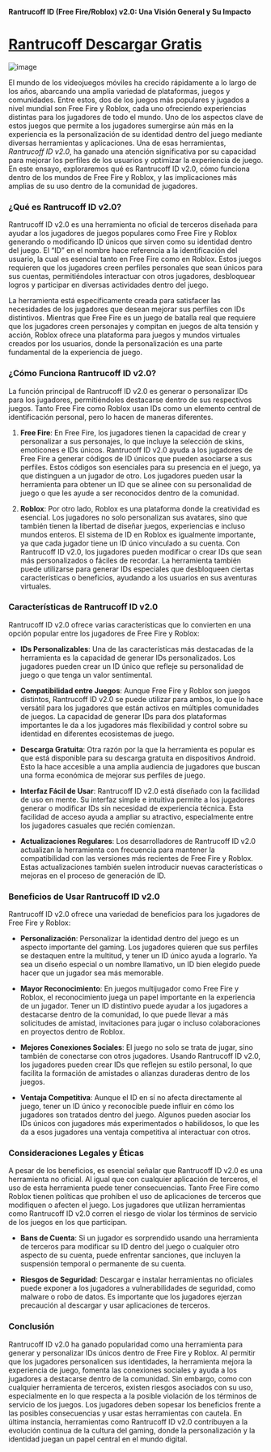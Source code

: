 **Rantrucoff ID (Free Fire/Roblox) v2.0: Una Visión General y Su Impacto**

# [Rantrucoff Descargar Gratis](https://rantrucoff.es.modfyp.com/)

![image](https://github.com/user-attachments/assets/a7c79611-fbe7-4264-8a21-73f7c98a119d)

El mundo de los videojuegos móviles ha crecido rápidamente a lo largo de los años, abarcando una amplia variedad de plataformas, juegos y comunidades. Entre estos, dos de los juegos más populares y jugados a nivel mundial son Free Fire y Roblox, cada uno ofreciendo experiencias distintas para los jugadores de todo el mundo. Uno de los aspectos clave de estos juegos que permite a los jugadores sumergirse aún más en la experiencia es la personalización de su identidad dentro del juego mediante diversas herramientas y aplicaciones. Una de esas herramientas, *Rantrucoff ID v2.0*, ha ganado una atención significativa por su capacidad para mejorar los perfiles de los usuarios y optimizar la experiencia de juego. En este ensayo, exploraremos qué es Rantrucoff ID v2.0, cómo funciona dentro de los mundos de Free Fire y Roblox, y las implicaciones más amplias de su uso dentro de la comunidad de jugadores.

### **¿Qué es Rantrucoff ID v2.0?**

Rantrucoff ID v2.0 es una herramienta no oficial de terceros diseñada para ayudar a los jugadores de juegos populares como Free Fire y Roblox generando o modificando ID únicos que sirven como su identidad dentro del juego. El “ID” en el nombre hace referencia a la identificación del usuario, la cual es esencial tanto en Free Fire como en Roblox. Estos juegos requieren que los jugadores creen perfiles personales que sean únicos para sus cuentas, permitiéndoles interactuar con otros jugadores, desbloquear logros y participar en diversas actividades dentro del juego.

La herramienta está específicamente creada para satisfacer las necesidades de los jugadores que desean mejorar sus perfiles con IDs distintivos. Mientras que Free Fire es un juego de batalla real que requiere que los jugadores creen personajes y compitan en juegos de alta tensión y acción, Roblox ofrece una plataforma para juegos y mundos virtuales creados por los usuarios, donde la personalización es una parte fundamental de la experiencia de juego.

### **¿Cómo Funciona Rantrucoff ID v2.0?**

La función principal de Rantrucoff ID v2.0 es generar o personalizar IDs para los jugadores, permitiéndoles destacarse dentro de sus respectivos juegos. Tanto Free Fire como Roblox usan IDs como un elemento central de identificación personal, pero lo hacen de maneras diferentes.

1. **Free Fire**: En Free Fire, los jugadores tienen la capacidad de crear y personalizar a sus personajes, lo que incluye la selección de skins, emoticones e IDs únicos. Rantrucoff ID v2.0 ayuda a los jugadores de Free Fire a generar códigos de ID únicos que pueden asociarse a sus perfiles. Estos códigos son esenciales para su presencia en el juego, ya que distinguen a un jugador de otro. Los jugadores pueden usar la herramienta para obtener un ID que se alinee con su personalidad de juego o que les ayude a ser reconocidos dentro de la comunidad.

2. **Roblox**: Por otro lado, Roblox es una plataforma donde la creatividad es esencial. Los jugadores no solo personalizan sus avatares, sino que también tienen la libertad de diseñar juegos, experiencias e incluso mundos enteros. El sistema de ID en Roblox es igualmente importante, ya que cada jugador tiene un ID único vinculado a su cuenta. Con Rantrucoff ID v2.0, los jugadores pueden modificar o crear IDs que sean más personalizados o fáciles de recordar. La herramienta también puede utilizarse para generar IDs especiales que desbloqueen ciertas características o beneficios, ayudando a los usuarios en sus aventuras virtuales.

### **Características de Rantrucoff ID v2.0**

Rantrucoff ID v2.0 ofrece varias características que lo convierten en una opción popular entre los jugadores de Free Fire y Roblox:

- **IDs Personalizables**: Una de las características más destacadas de la herramienta es la capacidad de generar IDs personalizados. Los jugadores pueden crear un ID único que refleje su personalidad de juego o que tenga un valor sentimental.
  
- **Compatibilidad entre Juegos**: Aunque Free Fire y Roblox son juegos distintos, Rantrucoff ID v2.0 se puede utilizar para ambos, lo que lo hace versátil para los jugadores que están activos en múltiples comunidades de juegos. La capacidad de generar IDs para dos plataformas importantes le da a los jugadores más flexibilidad y control sobre su identidad en diferentes ecosistemas de juego.
  
- **Descarga Gratuita**: Otra razón por la que la herramienta es popular es que está disponible para su descarga gratuita en dispositivos Android. Esto la hace accesible a una amplia audiencia de jugadores que buscan una forma económica de mejorar sus perfiles de juego.
  
- **Interfaz Fácil de Usar**: Rantrucoff ID v2.0 está diseñado con la facilidad de uso en mente. Su interfaz simple e intuitiva permite a los jugadores generar o modificar IDs sin necesidad de experiencia técnica. Esta facilidad de acceso ayuda a ampliar su atractivo, especialmente entre los jugadores casuales que recién comienzan.
  
- **Actualizaciones Regulares**: Los desarrolladores de Rantrucoff ID v2.0 actualizan la herramienta con frecuencia para mantener la compatibilidad con las versiones más recientes de Free Fire y Roblox. Estas actualizaciones también suelen introducir nuevas características o mejoras en el proceso de generación de ID.

### **Beneficios de Usar Rantrucoff ID v2.0**

Rantrucoff ID v2.0 ofrece una variedad de beneficios para los jugadores de Free Fire y Roblox:

- **Personalización**: Personalizar la identidad dentro del juego es un aspecto importante del gaming. Los jugadores quieren que sus perfiles se destaquen entre la multitud, y tener un ID único ayuda a lograrlo. Ya sea un diseño especial o un nombre llamativo, un ID bien elegido puede hacer que un jugador sea más memorable.

- **Mayor Reconocimiento**: En juegos multijugador como Free Fire y Roblox, el reconocimiento juega un papel importante en la experiencia de un jugador. Tener un ID distintivo puede ayudar a los jugadores a destacarse dentro de la comunidad, lo que puede llevar a más solicitudes de amistad, invitaciones para jugar o incluso colaboraciones en proyectos dentro de Roblox.

- **Mejores Conexiones Sociales**: El juego no solo se trata de jugar, sino también de conectarse con otros jugadores. Usando Rantrucoff ID v2.0, los jugadores pueden crear IDs que reflejen su estilo personal, lo que facilita la formación de amistades o alianzas duraderas dentro de los juegos.

- **Ventaja Competitiva**: Aunque el ID en sí no afecta directamente al juego, tener un ID único y reconocible puede influir en cómo los jugadores son tratados dentro del juego. Algunos pueden asociar los IDs únicos con jugadores más experimentados o habilidosos, lo que les da a esos jugadores una ventaja competitiva al interactuar con otros.

### **Consideraciones Legales y Éticas**

A pesar de los beneficios, es esencial señalar que Rantrucoff ID v2.0 es una herramienta no oficial. Al igual que con cualquier aplicación de terceros, el uso de esta herramienta puede tener consecuencias. Tanto Free Fire como Roblox tienen políticas que prohíben el uso de aplicaciones de terceros que modifiquen o afecten el juego. Los jugadores que utilizan herramientas como Rantrucoff ID v2.0 corren el riesgo de violar los términos de servicio de los juegos en los que participan.

- **Bans de Cuenta**: Si un jugador es sorprendido usando una herramienta de terceros para modificar su ID dentro del juego o cualquier otro aspecto de su cuenta, puede enfrentar sanciones, que incluyen la suspensión temporal o permanente de su cuenta.
  
- **Riesgos de Seguridad**: Descargar e instalar herramientas no oficiales puede exponer a los jugadores a vulnerabilidades de seguridad, como malware o robo de datos. Es importante que los jugadores ejerzan precaución al descargar y usar aplicaciones de terceros.

### **Conclusión**

Rantrucoff ID v2.0 ha ganado popularidad como una herramienta para generar y personalizar IDs únicos dentro de Free Fire y Roblox. Al permitir que los jugadores personalicen sus identidades, la herramienta mejora la experiencia de juego, fomenta las conexiones sociales y ayuda a los jugadores a destacarse dentro de la comunidad. Sin embargo, como con cualquier herramienta de terceros, existen riesgos asociados con su uso, especialmente en lo que respecta a la posible violación de los términos de servicio de los juegos. Los jugadores deben sopesar los beneficios frente a las posibles consecuencias y usar estas herramientas con cautela. En última instancia, herramientas como Rantrucoff ID v2.0 contribuyen a la evolución continua de la cultura del gaming, donde la personalización y la identidad juegan un papel central en el mundo digital.
